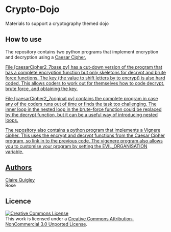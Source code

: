 Crypto-Dojo
=============

Materials to support a cryptography themed dojo <br/>


## How to use 

The repository contains two python programs that implement encryption and decryption using a <a href="http://en.wikipedia.org/wiki/Caesar_cipher"> Caesar Cipher.  

File [caesarCipher2_7base.py] has a cut-down version of the program that has a complete encryption function but only skeletons for decrypt and brute force functions.  The key (the value to shift letters by to encrypt) is also hard coded.  This allows coders to work out for themselves how to code decrypt, brute force, and obtaining the key.

File [caesarCipher2_7original.py] contains the complete program in case any of the coders runs out of time or finds the task too challenging.  The inner loop in the nested loop in the brute-force function could be replaced by the decrypt function, but it can be a useful way of introducing nested loops.

The repository also contains a python program that implements a Vignere cipher.  This uses the encrypt and decrypt functions from the Caesar Cipher program, so link in to the previous code.   The vigenere program also allows you to customise your program by setting the EVIL_ORGANISATION variable.


## Authors 
[Claire Quigley](https://github.com/alcluith) <br/>
Rose <br/>


## Licence

<a rel="license" href="http://creativecommons.org/licenses/by-nc/3.0/deed.en_US"><img alt="Creative Commons License" style="border-width:0" src="http://i.creativecommons.org/l/by-nc/3.0/88x31.png" /></a><br />This work is licensed under a <a rel="license" href="http://creativecommons.org/licenses/by-nc/3.0/deed.en_US">Creative Commons Attribution-NonCommercial 3.0 Unported License</a>.


